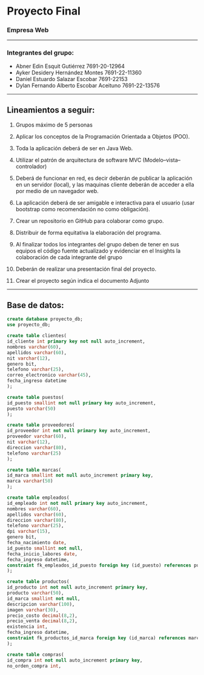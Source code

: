 # Proyecto Final
### Empresa Web

------------


### Integrantes del grupo:
- Abner Edin Esquit Gutiérrez 7691-20-12964
- Ayker Desidery Hernández Montes 7691-22-11360
- Daniel Estuardo Salazar Escobar 7691-22153
- Dylan Fernando Alberto Escobar Aceituno 7691-22-13576

------------


## Lineamientos a seguir:
1)    Grupos máximo de 5 personas 
2)    Aplicar los conceptos de la Programación Orientada a Objetos (POO).
3)    Toda la aplicación deberá de ser en Java Web.
4)    Utilizar el patrón de arquitectura de software MVC (Modelo–vista–controlador)
5)    Deberá de funcionar en red, es decir deberán de publicar la aplicación en un servidor (local), y las maquinas cliente deberán de acceder a ella por medio de un navegador web.
6)    La aplicación deberá de ser amigable e interactiva para el usuario (usar bootstrap como recomendación no como obligación).
7)    Crear un repositorio en GitHub para colaborar como grupo.
8)    Distribuir de forma equitativa la elaboración del programa.
9)    Al finalizar todos los integrantes del grupo deben de tener en sus equipos el código fuente  actualizado  y evidenciar  en el Insights la colaboración de cada integrante del grupo
10)    Deberán de realizar una presentación final del proyecto.

11) Crear el proyecto según indica el documento Adjunto


------------

## Base de datos:
```sql
create database proyecto_db;
use proyecto_db;

create table clientes(
id_cliente int primary key not null auto_increment,
nombres varchar(60),
apellidos varchar(60),
nit varchar(12),
genero bit,
telefono varchar(25),
correo_electronico varchar(45),
fecha_ingreso datetime
);

create table puestos(
id_puesto smallint not null primary key auto_increment,
puesto varchar(50)
);

create table proveedores(
id_proveedor int not null primary key auto_increment,
proveedor varchar(60),
nit varchar(12),
direccion varchar(80),
telefono varchar(25)
);

create table marcas(
id_marca smallint not null auto_increment primary key,
marca varchar(50)
);

create table empleados(
id_empleado int not null primary key auto_increment,
nombres varchar(60),
apellidos varchar(60),
direccion varchar(80),
telefono varchar(25),
dpi varchar(15),
genero bit,
fecha_nacimiento date,
id_puesto smallint not null,
fecha_inicio_labores date,
fecha_ingreso datetime,
constraint fk_empleados_id_puesto foreign key (id_puesto) references puestos(id_puesto)
);

create table productos(
id_producto int not null auto_increment primary key,
producto varchar(50),
id_marca smallint not null,
descripcion varchar(100),
imagen varchar(30),
precio_costo decimal(8,2),
precio_venta decimal(8,2),
existencia int,
fecha_ingreso datetime,
constraint fk_productos_id_marca foreign key (id_marca) references marcas(id_marca)
);

create table compras(
id_compra int not null auto_increment primary key,
no_orden_compra int,
